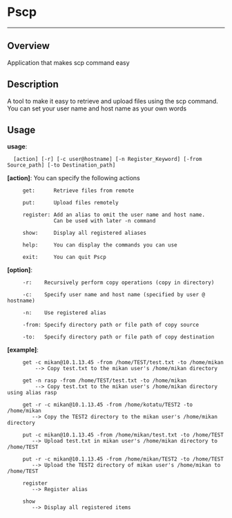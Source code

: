 # Pscp

-------------

## Overview

Application that makes scp command easy


## Description

A tool to make it easy to retrieve and upload files using the scp command.  
You can set your user name and host name as your own words

## Usage

**usage**:

      [action] [-r] [-c user@hostname] [-n Register_Keyword] [-from Source_path] [-to Destination_path]

**[action]**: 
         You can specify the following actions

         get:      Retrieve files from remote

         put:      Upload files remotely

         register: Add an alias to omit the user name and host name.
                   Can be used with later -n command

         show:     Display all registered aliases

         help:     You can display the commands you can use

         exit:     You can quit Pscp

**[option]**:
         
         -r:    Recursively perform copy operations (copy in directory)

         -c:    Specify user name and host name (specified by user @ hostname)

         -n:    Use registered alias

         -from: Specify directory path or file path of copy source

         -to:   Specify directory path or file path of copy destination

**[example]**:

         get -c mikan@10.1.13.45 -from /home/TEST/test.txt -to /home/mikan  
             --> Copy test.txt to the mikan user's /home/mikan directory

         get -n rasp -from /home/TEST/test.txt -to /home/mikan  
             --> Copy test.txt to the mikan user's /home/mikan directory using alias rasp

         get -r -c mikan@10.1.13.45 -from /home/kotatu/TEST2 -to /home/mikan  
            --> Copy the TEST2 directory to the mikan user's /home/mikan directory

         put -c mikan@10.1.13.45 -from /home/mikan/test.txt -to /home/TEST  
            --> Upload test.txt in mikan user's /home/mikan directory to /home/TEST

         put -r -c mikan@10.1.13.45 -from /home/mikan/TEST2 -to /home/TEST  
            --> Upload the TEST2 directory of mikan user's /home/mikan to /home/TEST

         register  
            --> Register alias

         show  
            --> Display all registered items
